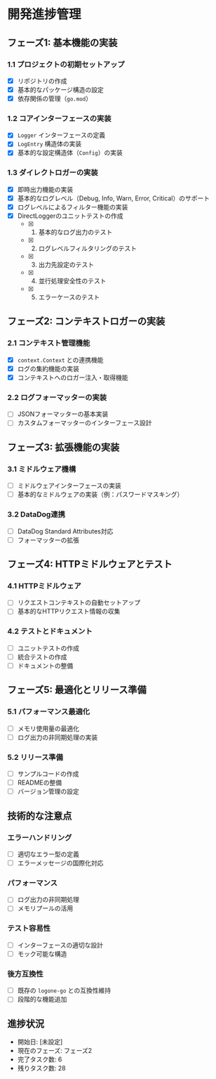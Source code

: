 # 開発進捗管理

## フェーズ1: 基本機能の実装

### 1.1 プロジェクトの初期セットアップ
- [x] リポジトリの作成
- [x] 基本的なパッケージ構造の設定
- [x] 依存関係の管理（`go.mod`）

### 1.2 コアインターフェースの実装
- [x] `Logger` インターフェースの定義
- [x] `LogEntry` 構造体の実装
- [x] 基本的な設定構造体（`Config`）の実装

### 1.3 ダイレクトロガーの実装
- [x] 即時出力機能の実装
- [x] 基本的なログレベル（Debug, Info, Warn, Error, Critical）のサポート
- [x] ログレベルによるフィルター機能の実装
- [x] DirectLoggerのユニットテストの作成
  - [x] 1. 基本的なログ出力のテスト
  - [x] 2. ログレベルフィルタリングのテスト
  - [x] 3. 出力先設定のテスト
  - [x] 4. 並行処理安全性のテスト
  - [x] 5. エラーケースのテスト

## フェーズ2: コンテキストロガーの実装

### 2.1 コンテキスト管理機能
- [x] `context.Context` との連携機能
- [x] ログの集約機能の実装
- [x] コンテキストへのロガー注入・取得機能

### 2.2 ログフォーマッターの実装
- [ ] JSONフォーマッターの基本実装
- [ ] カスタムフォーマッターのインターフェース設計

## フェーズ3: 拡張機能の実装

### 3.1 ミドルウェア機構
- [ ] ミドルウェアインターフェースの実装
- [ ] 基本的なミドルウェアの実装（例：パスワードマスキング）

### 3.2 DataDog連携
- [ ] DataDog Standard Attributes対応
- [ ] フォーマッターの拡張

## フェーズ4: HTTPミドルウェアとテスト

### 4.1 HTTPミドルウェア
- [ ] リクエストコンテキストの自動セットアップ
- [ ] 基本的なHTTPリクエスト情報の収集

### 4.2 テストとドキュメント
- [ ] ユニットテストの作成
- [ ] 統合テストの作成
- [ ] ドキュメントの整備

## フェーズ5: 最適化とリリース準備

### 5.1 パフォーマンス最適化
- [ ] メモリ使用量の最適化
- [ ] ログ出力の非同期処理の実装

### 5.2 リリース準備
- [ ] サンプルコードの作成
- [ ] READMEの整備
- [ ] バージョン管理の設定

## 技術的な注意点

### エラーハンドリング
- [ ] 適切なエラー型の定義
- [ ] エラーメッセージの国際化対応

### パフォーマンス
- [ ] ログ出力の非同期処理
- [ ] メモリプールの活用

### テスト容易性
- [ ] インターフェースの適切な設計
- [ ] モック可能な構造

### 後方互換性
- [ ] 既存の `logone-go` との互換性維持
- [ ] 段階的な機能追加

## 進捗状況

- 開始日: [未設定]
- 現在のフェーズ: フェーズ2
- 完了タスク数: 6
- 残りタスク数: 28